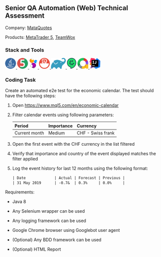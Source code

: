 ## Senior QA Automation (Web) Technical Assessment

Company: [MataQuotes](https://www.metaquotes.net)

Products: [MetaTrader 5](https://www.metaquotes.net/en/metatrader5), [TeamWox](https://www.metaquotes.net/en/teamwox)

### Stack and Tools

<a href="https://java.com" title="Java">
   <img src="https://raw.githubusercontent.com/aikfiend/aikfiend.github.io/master/icons/Java.svg" alt="Java" height="35"/>
</a>

<a href="https://junit.org/junit5" title="JUnit 5">
   <img src="https://raw.githubusercontent.com/aikfiend/aikfiend.github.io/master/icons/JUnit5.svg" alt="JUnit 5" height="35"/>
</a>

<a href="https://selenide.org" title="Selenide">
   <img src="https://raw.githubusercontent.com/aikfiend/aikfiend.github.io/master/icons/Selenide.svg" alt="Selenide" height="35"/>
</a>

<a href="https://logging.apache.org/log4j" title="Log4j">
   <img src="https://raw.githubusercontent.com/aikfiend/aikfiend.github.io/master/icons/Log4j.png" alt="Log4j" height="35"/>
</a>

<a href="https://gradle.org" title="Gradle">
   <img src="https://raw.githubusercontent.com/aikfiend/aikfiend.github.io/master/icons/Gradle.svg" alt="Gradle" height="35"/>
</a>

<a href="https://cucumber.io" title="Cucumber">
   <img src="https://raw.githubusercontent.com/aikfiend/aikfiend.github.io/master/icons/Cucumber.svg" alt="Cucumber" height="35"/>
</a>

<a href="https://qameta.io/allure-report" title="Allure Report">
   <img src="https://raw.githubusercontent.com/aikfiend/aikfiend.github.io/master/icons/AllureReport.svg" alt="Allure Report" height="35"/>
</a>

<a href="https://www.jetbrains.com/idea" title="JetBrains IntelliJ IDEA">
   <img src="https://raw.githubusercontent.com/aikfiend/aikfiend.github.io/master/icons/IntelliJIDEA.svg" alt="JetBrains IntelliJ IDEA" height="35"/>
</a>

### Coding Task

Create an automated e2e test for the economic calendar. The test should have the following steps:

1. Open https://www.mql5.com/en/economic-calendar

2. Filter calendar events using following parameters:

   |Period|Importance|Currency|
   |------|----------|--------|
   |Current month|Medium|CHF - Swiss frank|

3. Open the first event with the CHF currency in the list filtered

4. Verify that importance and country of the event displayed matches the filter applied

5. Log the event history for last 12 months using the following format:
   ```
   | Date             | Actual | Forecast | Previous |
   | 31 May 2019      | -0.7&  | 0.3%     | 0.0%     |
   ```

Requirements:

- Java 8

- Any Selenium wrapper can be used

- Any logging framework can be used 

- Google Chrome browser using Googlebot user agent

- (Optional) Any BDD framework can be used

- (Optional) HTML Report
